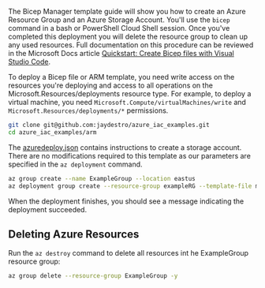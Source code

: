 The Bicep Manager template guide will show you how to create an Azure Resource Group and an Azure Storage Account.  You'll use the `bicep` command in a bash or PowerShell Cloud Shell session.  Once you've completed this deployment you will delete the resource group to clean up any used resources. Full documentation on this procedure can be reviewed in the Microsoft Docs article [Quickstart: Create Bicep files with Visual Studio Code](https://cda.ms/3Nr).

To deploy a Bicep file or ARM template, you need write access on the resources you're deploying and access to all operations on the Microsoft.Resources/deployments resource type. For example, to deploy a virtual machine, you need `Microsoft.Compute/virtualMachines/write` and `Microsoft.Resources/deployments/*` permissions.

```bash
git clone git@github.com:jaydestro/azure_iac_examples.git
cd azure_iac_examples/arm
```

The [azuredeploy.json](./azuredeploy.json) contains instructions to create a storage account.  There are no modifications required to this template as our parameters are specified in the `az deployment` command.

```bash
az group create --name ExampleGroup --location eastus
az deployment group create --resource-group exampleRG --template-file main.bicep --parameters storageName=uniquename
```

When the deployment finishes, you should see a message indicating the deployment succeeded.

##  **Deleting Azure Resources**

Run the `az destroy` command to delete all resources int he ExampleGroup resource group:

```bash
az group delete --resource-group ExampleGroup -y
```

